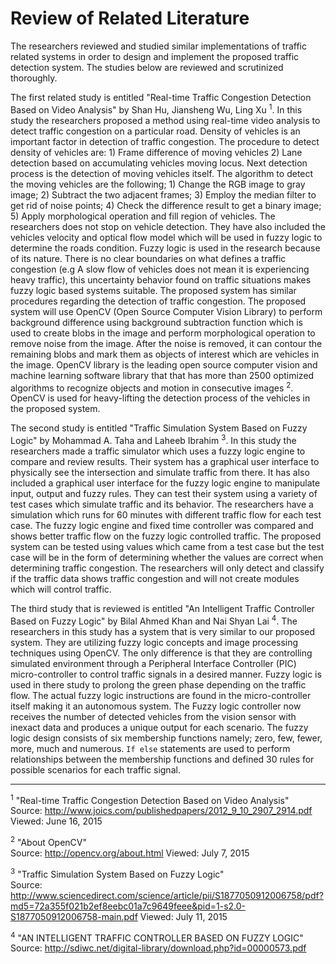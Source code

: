 # Review of Related Literature

The researchers reviewed and studied similar implementations of traffic related systems
in order to design and implement the proposed traffic detection system. The studies below
are reviewed and scrutinized thoroughly.

The first related study is entitled "Real-time Traffic Congestion Detection Based on Video Analysis"
by Shan Hu, Jiansheng Wu, Ling Xu <sup>1</sup>. In this study the researchers proposed a method using real-time
video analysis to detect traffic congestion on a particular road. Density of vehicles is an important
factor in detection of traffic congestion. The procedure to detect density of vehicles are: 1) Frame
difference of moving vehicles 2) Lane detection based on accumulating vehicles moving locus. Next detection
process is the detection of moving vehicles itself. The algorithm to detect the moving vehicles are the
following; 1) Change the RGB image to gray image; 2) Subtract the two adjacent frames; 3) Employ the
median filter to get rid of noise points; 4) Check the difference result to get a binary image;
5) Apply morphological operation and fill region of vehicles. The researchers does not stop on vehicle detection. They have
also included the vehicles velocity and optical flow model which will be used in fuzzy logic to determine
the roads condition. Fuzzy logic is used in the research because of its nature. There is no clear boundaries
on what defines a traffic congestion (e.g A slow flow of vehicles does not mean it is experiencing heavy traffic),
this uncertainty behavior found on traffic situations makes fuzzy logic based systems suitable.
The proposed system has similar procedures regarding the detection of traffic congestion.
The proposed system will use OpenCV (Open Source Computer Vision Library) 
to perform background difference using background subtraction function which is used to create blobs in
the image and perform morphological operation to remove noise from the image. After the noise is removed,
it can contour the remaining blobs and mark them as objects of interest which are vehicles in the image.
OpenCV library is the leading open source computer vision and machine learning software library that
that has more than 2500 optimized algorithms to recognize objects and motion in consecutive images <sup>2</sup>.
OpenCV is used for heavy-lifting the detection process of the vehicles in the proposed system.

The second study is entitled "Traffic Simulation System Based on Fuzzy Logic" by Mohammad A. Taha and Laheeb Ibrahim <sup>3</sup>.
In this study the researchers made a traffic simulator which uses a fuzzy logic engine to compare and review results.
Their system has a graphical user interface to physically see the intersection and simulate traffic from there. It
has also included a graphical user interface for the fuzzy logic engine to manipulate input, output and fuzzy rules. They
can test their system using a variety of test cases which simulate traffic and its behavior. The researchers have a 
simulation which runs for 60 minutes with different traffic flow for each test case. The fuzzy logic engine and fixed
time controller was compared and shows better traffic flow on the fuzzy logic controlled traffic. The proposed system
can be tested using values which came from a test case but the test case will be in the form of determining whether
the values are correct when determining traffic congestion. The researchers will only detect and classify if the traffic
data shows traffic congestion and will not create modules which will control traffic.

The third study that is reviewed is entitled "An Intelligent Traffic Controller Based on Fuzzy Logic" by Bilal Ahmed Khan and
Nai Shyan Lai <sup>4</sup>. The researchers in this study has a system that is very similar to our proposed system.
They are utilizing fuzzy logic concepts and image processing techniques using OpenCV. The only difference is that they are 
controlling simulated environment through a Peripheral Interface Controller (PIC) micro-controller to control traffic signals
in a desired manner. Fuzzy logic is used in there study to prolong the green phase depending on the traffic flow. The actual
fuzzy logic instructions are found in the micro-controller itself making it an autonomous system. The Fuzzy logic controller
now receives the number of detected vehicles from the vision sensor with inexact data and produces a unique output for each
scenario. The fuzzy logic design consists of six membership functions namely; zero, few, fewer, more, much and numerous.
`If else` statements are used to perform relationships between the membership functions and defined 30 rules for
possible scenarios for each traffic signal. 


---

<sup>1</sup> "Real-time Traffic Congestion Detection Based on Video Analysis"  
Source: http://www.joics.com/publishedpapers/2012_9_10_2907_2914.pdf Viewed: June 16, 2015

<sup>2</sup> "About OpenCV"  
Source: http://opencv.org/about.html Viewed: July 7, 2015

<sup>3</sup> "Traffic Simulation System Based on Fuzzy Logic"  
Source: http://www.sciencedirect.com/science/article/pii/S1877050912006758/pdf?md5=72a355f021b2ef8eebc01a7c9649feee&pid=1-s2.0-S1877050912006758-main.pdf Viewed: July 11, 2015  

<sup>4</sup> "AN INTELLIGENT TRAFFIC CONTROLLER BASED ON FUZZY LOGIC"  
Source: http://sdiwc.net/digital-library/download.php?id=00000573.pdf  